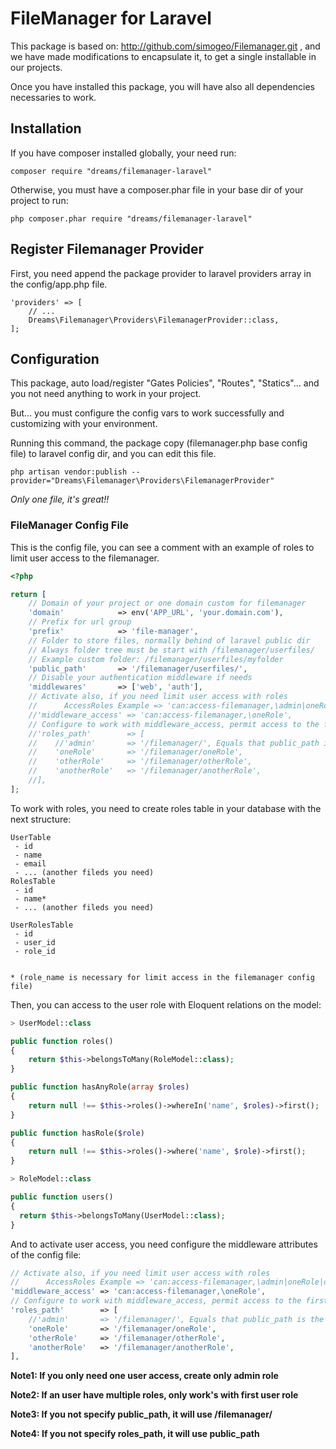# FileManager for Laravel

This package is based on: http://github.com/simogeo/Filemanager.git , and we have made modifications to encapsulate it, to get a single installable in our projects.

Once you have installed this package, you will have also all dependencies necessaries to work.

## Installation

If you have composer installed globally, your need run:
```shell
composer require "dreams/filemanager-laravel"
```

Otherwise, you must have a composer.phar file in your base dir of your project to run:
```shell
php composer.phar require "dreams/filemanager-laravel"
```

## Register Filemanager Provider
First, you need append the package provider to laravel providers array in the config/app.php file.
```shell
'providers' => [
    // ...
    Dreams\Filemanager\Providers\FilemanagerProvider::class,
];
```

## Configuration

This package, auto load/register "Gates Policies", "Routes", "Statics"... and you not need anything to work in your project.

But... you must configure the config vars to work successfully and customizing with your environment.

Running this command, the package copy (filemanager.php base config file) to laravel config dir, and you can edit this file.
```shell
php artisan vendor:publish --provider="Dreams\Filemanager\Providers\FilemanagerProvider"
```

*Only one file, it's great!!*

### FileManager Config File

This is the config file, you can see a comment with an example of roles to limit user access to the filemanager.

```php
<?php

return [
    // Domain of your project or one domain custom for filemanager
    'domain'            => env('APP_URL', 'your.domain.com'),
    // Prefix for url group
    'prefix'            => 'file-manager',
    // Folder to store files, normally behind of laravel public dir
    // Always folder tree must be start with /filemanager/userfiles/
    // Example custom folder: /filemanager/userfiles/myfolder
    'public_path'       => '/filemanager/userfiles/',
    // Disable your authentication middleware if needs
    'middlewares'       => ['web', 'auth'],
    // Activate also, if you need limit user access with roles
    //      AccessRoles Example => 'can:access-filemanager,\admin|oneRole|otherRole|anotherRole'
    //'middleware_access' => 'can:access-filemanager,\oneRole',
    // Configure to work with middleware_access, permit access to the first role of user
    //'roles_path'        => [
    //    //'admin'       => '/filemanager/', Equals that public_path is the base dir to other roles
    //    'oneRole'       => '/filemanager/oneRole',
    //    'otherRole'     => '/filemanager/otherRole',
    //    'anotherRole'   => '/filemanager/anotherRole',
    //],
];
```

To work with roles, you need to create roles table in your database with the next structure:

```
UserTable
 - id
 - name
 - email
 - ... (another fileds you need)
RolesTable
 - id
 - name*
 - ... (another fileds you need)

UserRolesTable
 - id
 - user_id
 - role_id


* (role_name is necessary for limit access in the filemanager config file)
```

Then, you can access to the user role with Eloquent relations on the model:

```php
> UserModel::class

public function roles()
{
    return $this->belongsToMany(RoleModel::class);
}

public function hasAnyRole(array $roles)
{
    return null !== $this->roles()->whereIn('name', $roles)->first();
}

public function hasRole($role)
{
    return null !== $this->roles()->where('name', $role)->first();
}

> RoleModel::class

public function users()
{
  return $this->belongsToMany(UserModel::class);
}
```

And to activate user access, you need configure the middleware attributes of the config file:

```php
// Activate also, if you need limit user access with roles
//      AccessRoles Example => 'can:access-filemanager,\admin|oneRole|otherRole|anotherRole'
'middleware_access' => 'can:access-filemanager,\oneRole',
// Configure to work with middleware_access, permit access to the first role of user
'roles_path'        => [
    //'admin'       => '/filemanager/', Equals that public_path is the base dir to other roles
    'oneRole'       => '/filemanager/oneRole',
    'otherRole'     => '/filemanager/otherRole',
    'anotherRole'   => '/filemanager/anotherRole',
],
```

**Note1: If you only need one user access, create only admin role**

**Note2: If an user have multiple roles, only work's with first user role**

**Note3: If you not specify public_path, it will use /filemanager/**

**Note4: If you not specify roles_path, it will use public_path**